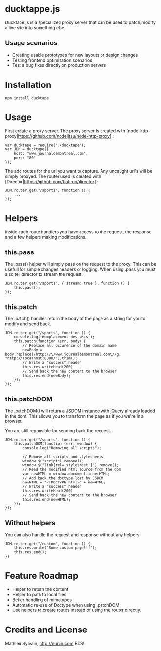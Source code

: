 # ducktappe.js

Ducktape.js is a specialized proxy server that can be used to patch/modify a live site into something else.

## Usage scenarios
- Creating usable prototypes for new layouts or design changes
- Testing frontend optimization scenarios
- Test a bug fixes directly on production servers

# Installation

    npm install ducktape

# Usage

First create a proxy server. The proxy server is created with [node-http-proxy|https://github.com/nodejitsu/node-http-proxy] :

    var ducktape = require("./ducktape");
    var JDM = ducktape({
        host: "www.journaldemontreal.com",
        port: "80"
    });

The add routes for the url you want to capture. Any uncaught url's will be simply proxyed. The router used is created with [Director|https://github.com/flatiron/director] :

    JDM.router.get("/sports", function () {
        ...
    });

# Helpers

Inside each route handlers you have access to the request, the response and a few helpers making modifications.

## this.pass 

The .pass() helper will simply pass on the request to the proxy. This can be usefull for simple changes headers or logging. When using .pass you must also tell director to stream the request:

    JDM.router.get("/sports", { stream: true }, function () {
        this.pass();
    });


## this.patch 

The .patch() handler return the body of the page as a string for you to modify and send back.

    JDM.router.get("/sports", function () {
        console.log("Remplacement des URLs");
        this.patch(function (err, body) {
            // Replace all occurence of the domain name
            newBody = body.replace(/http:\/\/www.journaldemontreal.com\//g, "http://localhost:8080/").trim();
            // Write a "success" header
            this.res.writeHead(200)
            // Send back the new content to the browser
            this.res.end(newBody);
        });
    });



## this.patchDOM

The .patchDOM() will return a JSDOM instance with jQuery already loaded in the dom. This allows you to transform the page as if you we're in a browser.

You are still reponsible for sending back the request.

    JDM.router.get("/sports", function () {
        this.patchDOM(function (err, window) {
            console.log("Removing all scripts");

            // Remove all scripts and stylesheets
            window.$("script").remove();
            window.$("link[rel='stylesheet']").remove();
            // Read the modified html source from the dom
            var newHTML = window.document.innerHTML;
            // Add back the doctype lost by JSDOM
            newHTML = "<!DOCTYPE html>" + newHTML;
            // Write a "success" header
            this.res.writeHead(200)
            // Send back the new content to the browser
            this.res.end(newHTML);
        });
    });

## Without helpers

You can also handle the request and response without any helpers:

    JDM.router.get("/custom", function () {
        this.res.write("Some custom page!!!");
        this.res.end();
    })

# Feature Roadmap

- Helper to return the content
- Helper to path to local files
- Better handling of mimetypes
- Automatic re-use of Doctype when using .patchDOM
- Use helpers to create routes instead of using the router directly.

# Credits and License

Mathieu Sylvain, http://nurun.com
BDS!



